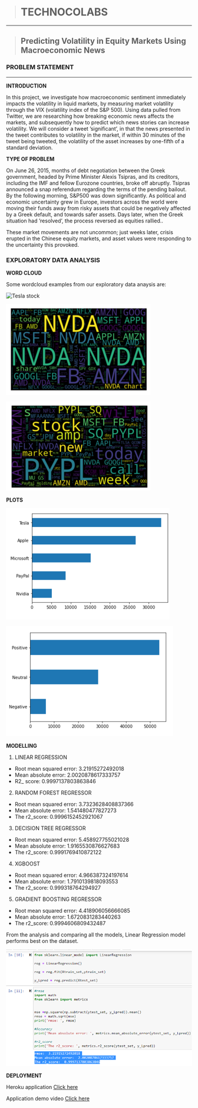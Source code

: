 >#  TECHNOCOLABS
---
>## Predicting Volatility in Equity Markets Using Macroeconomic News

<p></p>
<p></p>

 ### **PROBLEM STATEMENT**
---
**INTRODUCTION**
<p>In this project, we investigate how macroeconomic sentiment immediately impacts the volatility in liquid markets, by measuring market volatility through the VIX  (volatility index of the S&P 500). Using data pulled from Twitter, we are researching how breaking economic news affects the markets, and subsequently how to predict which news stories can increase volatility. We will consider a tweet ’significant’, in that the news presented in the tweet contributes to volatility in the market, if within 30 minutes of the tweet being tweeted, the volatility of the asset increases by one-fifth of a standard deviation.</p>

**TYPE OF PROBLEM**
<p>On June 26, 2015, months of debt negotiation between the Greek government, headed by Prime Minister Alexis Tsipras, and its creditors, including the IMF and fellow Eurozone countries, broke off abruptly. Tsipras announced a snap referendum regarding the terms of the pending bailout. By the following morning, S&P500 was down significantly.  As political and economic uncertainty grew in Europe, investors across the world were moving their funds away from risky assets that could be negatively affected by a Greek default, and towards safer assets. Days later, when the Greek situation had ’resolved’, the process reversed as equities rallied..</p>
<p>These market movements are not uncommon; just weeks later, crisis erupted in the Chinese equity markets, and asset values were responding to the uncertainty this provoked. </p>

### **EXPLORATORY DATA ANALYSIS**

**WORD CLOUD**
<P> Some wordcloud examples from our exploratory data anaysis are: </p>

![Tesla stock](eda_images/wc_tsl.png)

![Nvidia stock](eda_images/wc_nvda.png)

![Paypal stock](eda_images/wc_ppal.png)


**PLOTS**

![Stock count](eda_images/companies.png)

![Sentiment count](eda_images/sentiment.png)


**MODELLING**

1.	LINEAR REGRESSION

* Root mean squared error:  3.21915272492018
* Mean absolute error: 2.0020878617333757
* R2_ score: 0.9997137803863846

2. 	RANDOM FOREST REGRESSOR

* Root mean squared error:  3.7323628408837366
* Mean absolute error:  1.541480477827273
* The r2_score:  0.9996152452921067

3.	DECISION TREE REGRESSOR

* Root mean squared error:  5.458927755021028
* Mean absolute error:  1.9165530876627683
* The r2_score:  0.9991769410872122

4. XGBOOST

* Root mean squared error:  4.966387324197614
* Mean absolute error:  1.7910139818093553
* The r2_score:  0.999318764294927

5. GRADIENT BOOSTING REGRESSOR

* Root mean squared error:  4.418906056666085
* Mean absolute error:  1.6720831283440263
* The r2_score:  0.9994606809432487

<p>From the analysis and comparing all the models, Linear Regression model performs best on the dataset. </p>

![Linear Regression](eda_images/linresults.png)

**DEPLOYMENT**

Heroku application [Click here](https://volatility-prediction.herokuapp.com/ "click here")


Application demo video [Click here](https://drive.google.com/file/d/12qFLEKkV_4HRvPf4RekAwywken2-tlsA/view?usp=sharing "click here")








